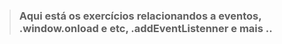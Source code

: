 > ### Aqui está os exercícios relacionandos a eventos, .window.onload e etc, .addEventListenner e mais .. 